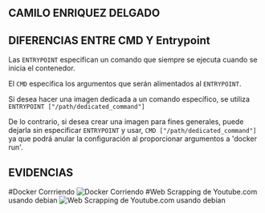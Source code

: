 ## CAMILO ENRIQUEZ DELGADO

## DIFERENCIAS ENTRE CMD Y Entrypoint
Las `ENTRYPOINT` especifican un comando que siempre se ejecuta cuando se inicia el contenedor.

El `CMD` especifica los argumentos que serán alimentados al `ENTRYPOINT`.

Si desea hacer una imagen dedicada a un comando específico, se utiliza `ENTRYPOINT ["/path/dedicated_command"]`

De lo contrario, si desea crear una imagen para fines generales, puede dejarla sin especificar `ENTRYPOINT` y usar, `CMD ["/path/dedicated_command"]` ya que podrá anular la configuración al proporcionar argumentos a 'docker run'.

## EVIDENCIAS
#Docker Corrriendo
![Docker Corriendo](https://user-images.githubusercontent.com/47835629/153266685-bd7d7581-ba98-4467-a0c6-67322b04d60d.png)
#Web Scrapping de Youtube.com usando debian
![Web Scrapping de Youtube.com usando debian](https://user-images.githubusercontent.com/47835629/153266819-5be13f9f-e3c1-428d-a74e-ee9844bc4056.png)



